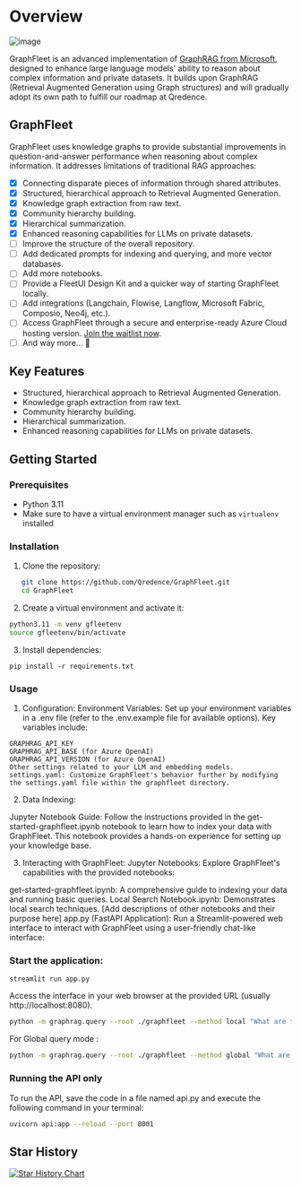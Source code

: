 # Overview

![image](https://github.com/user-attachments/assets/c3ca5ec8-1bbf-4a9c-988e-e7f5100ea5d5)

GraphFleet is an advanced implementation of [GraphRAG from Microsoft](https://github.com/microsoft/graphrag), designed to enhance large language models' ability to reason about complex information and private datasets. It builds upon GraphRAG (Retrieval Augmented Generation using Graph structures) and will gradually adopt its own path to fulfill our roadmap at Qredence.

## GraphFleet

GraphFleet uses knowledge graphs to provide substantial improvements in question-and-answer performance when reasoning about complex information. It addresses limitations of traditional RAG approaches:

- [x] Connecting disparate pieces of information through shared attributes.
- [x] Structured, hierarchical approach to Retrieval Augmented Generation.
- [x] Knowledge graph extraction from raw text.
- [x] Community hierarchy building.
- [x] Hierarchical summarization.
- [x] Enhanced reasoning capabilities for LLMs on private datasets.
- [ ] Improve the structure of the overall repository.
- [ ] Add dedicated prompts for indexing and querying, and more vector databases.
- [ ] Add more notebooks.
- [ ] Provide a FleetUI Design Kit and a quicker way of starting GraphFleet locally.
- [ ] Add integrations (Langchain, Flowise, Langflow, Microsoft Fabric, Composio, Neo4j, etc.).
- [ ] Access GraphFleet through a secure and enterprise-ready Azure Cloud hosting version. [Join the waitlist now](https://forms.office.com/e/9cHKxgrQgV).
- [ ] And way more... 👀

## Key Features

- Structured, hierarchical approach to Retrieval Augmented Generation.
- Knowledge graph extraction from raw text.
- Community hierarchy building.
- Hierarchical summarization.
- Enhanced reasoning capabilities for LLMs on private datasets.

## Getting Started

### Prerequisites

- Python 3.11 
- Make sure to have a virtual environment manager such as `virtualenv` installed 

### Installation

1. Clone the repository:

``` bash
   git clone https://github.com/Qredence/GraphFleet.git
   cd GraphFleet
```


2. Create a virtual environment and activate it:

``` bash
python3.11 -m venv gfleetenv
source gfleetenv/bin/activate
```

3. Install dependencies:

```
pip install -r requirements.txt
```

### Usage

1. Configuration:
Environment Variables: Set up your environment variables in a .env file (refer to the .env.example file for available options). Key variables include:

```
GRAPHRAG_API_KEY
GRAPHRAG_API_BASE (for Azure OpenAI)
GRAPHRAG_API_VERSION (for Azure OpenAI)
Other settings related to your LLM and embedding models.
settings.yaml: Customize GraphFleet's behavior further by modifying the settings.yaml file within the graphfleet directory.
```

2. Data Indexing:

Jupyter Notebook Guide: Follow the instructions provided in the get-started-graphfleet.ipynb notebook to learn how to index your data with GraphFleet. This notebook provides a hands-on experience for setting up your knowledge base.

3. Interacting with GraphFleet:
Jupyter Notebooks: Explore GraphFleet's capabilities with the provided notebooks:

get-started-graphfleet.ipynb: A comprehensive guide to indexing your data and running basic queries.
Local Search Notebook.ipynb: Demonstrates local search techniques.
[Add descriptions of other notebooks and their purpose here]
app.py (FastAPI Application): Run a Streamlit-powered web interface to interact with GraphFleet using a user-friendly chat-like interface:

### Start the application: 

```
streamlit run app.py
```
Access the interface in your web browser at the provided URL (usually http://localhost:8080).

``` bash
python -m graphrag.query --root ./graphfleet --method local "What are the key features of GraphRAG ??"
```

For Global query mode :

``` bash
python -m graphrag.query --root ./graphfleet --method global "What are the top main features of GraphRAG"
```
### Running the API only

To run the API, save the code in a file named api.py and execute the following command in your terminal:

``` bash
uvicorn api:app --reload --port 8001
```

## Star History

[![Star History Chart](https://api.star-history.com/svg?repos=Qredence/GraphFleet&type=Date)](https://star-history.com/#Qredence/GraphFleet&Date)

